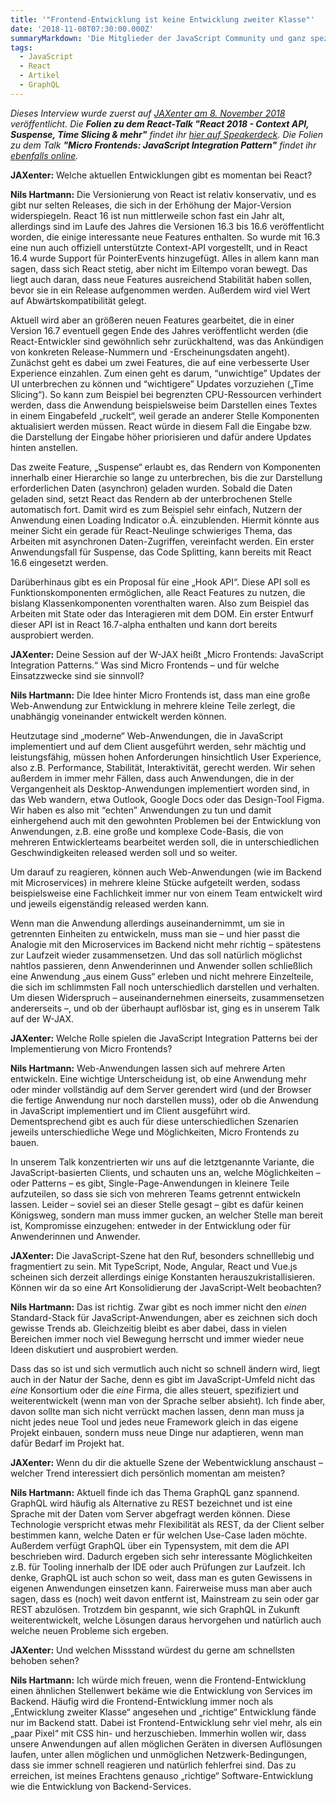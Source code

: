 ```yaml
---
title: '"Frontend-Entwicklung ist keine Entwicklung zweiter Klasse"'
date: '2018-11-08T07:30:00.000Z'
summaryMarkdown: 'Die Mitglieder der JavaScript Community und ganz speziell die Frontend-Entwickler haben oft mit unfairen Vorurteilen zu kämpfen. Nils Hartmann, Softwareentwickler und -architekt, räumt mit diesen Klischees im Interview zur W-JAX 2018 auf. Außerdem gibt er einen Einblick in die aktuellen Ereignisse rund um React und erklärt, was Micro Frontends sind.'
tags:
  - JavaScript
  - React
  - Artikel
  - GraphQL
---
```


_Dieses Interview wurde zuerst auf [JAXenter am 8. November 2018](https://jaxenter.de/frontend-entwicklung-react-graphql-interview-hartmann-77297) veröffentlicht._
_Die **Folien zu dem React-Talk "React 2018 - Context API, Suspense, Time Slicing & mehr"** findet ihr [hier auf Speakerdeck](https://speakerdeck.com/nilshartmann/react-2018-context-api-suspense-time-slicing-and-mehr). Die Folien zu dem Talk **"Micro Frontends: JavaScript Integration Pattern"** findet ihr [ebenfalls online](https://bit.ly/wjax-micro-frontends)._

**JAXenter:** Welche aktuellen Entwicklungen gibt es momentan bei React?

**Nils Hartmann:** Die Versionierung von React ist relativ konservativ, und es gibt nur selten Releases, die sich in der Erhöhung der Major-Version widerspiegeln. React 16 ist nun mittlerweile schon fast ein Jahr alt, allerdings sind im Laufe des Jahres die Versionen 16.3 bis 16.6 veröffentlicht worden, die einige interessante neue Features enthalten. So wurde mit 16.3 eine nun auch offiziell unterstützte Context-API vorgestellt, und in React 16.4 wurde Support für PointerEvents hinzugefügt. Alles in allem kann man sagen, dass sich React stetig, aber nicht im Eiltempo voran bewegt. Das liegt auch daran, dass neue Features ausreichend Stabilität haben sollen, bevor sie in ein Release aufgenommen werden. Außerdem wird viel Wert auf Abwärtskompatibilität gelegt.

Aktuell wird aber an größeren neuen Features gearbeitet, die in einer Version 16.7 eventuell gegen Ende des Jahres veröffentlicht werden (die React-Entwickler sind gewöhnlich sehr zurückhaltend, was das Ankündigen von konkreten Release-Nummern und -Erscheinungsdaten angeht). Zunächst geht es dabei um zwei Features, die auf eine verbesserte User Experience einzahlen. Zum einen geht es darum, “unwichtige” Updates der UI unterbrechen zu können und “wichtigere” Updates vorzuziehen („Time Slicing“). So kann zum Beispiel bei begrenzten CPU-Ressourcen verhindert werden, dass die Anwendung beispielsweise beim Darstellen eines Textes in einem Eingabefeld „ruckelt“, weil gerade an anderer Stelle Komponenten aktualisiert werden müssen. React würde in diesem Fall die Eingabe bzw. die Darstellung der Eingabe höher priorisieren und dafür andere Updates hinten anstellen.

Das zweite Feature, „Suspense“ erlaubt es, das Rendern von Komponenten innerhalb einer Hierarchie so lange zu unterbrechen, bis die zur Darstellung erforderlichen Daten (asynchron) geladen wurden. Sobald die Daten geladen sind, setzt React das Rendern ab der unterbrochenen Stelle automatisch fort. Damit wird es zum Beispiel sehr einfach, Nutzern der Anwendung einen Loading Indicator o.Ä. einzublenden. Hiermit könnte aus meiner Sicht ein gerade für React-Neulinge schwieriges Thema, das Arbeiten mit asynchronen Daten-Zugriffen, vereinfacht werden. Ein erster Anwendungsfall für Suspense, das Code Splitting, kann bereits mit React 16.6 eingesetzt werden.

Darüberhinaus gibt es ein Proposal für eine „Hook API“. Diese API soll es Funktionskomponenten ermöglichen, alle React Features zu nutzen, die bislang Klassenkomponenten vorenthalten waren. Also zum Beispiel das Arbeiten mit State oder das Interagieren mit dem DOM. Ein erster Entwurf dieser API ist in React 16.7-alpha enthalten und kann dort bereits ausprobiert werden.

**JAXenter:** Deine Session auf der W-JAX heißt „Micro Frontends: JavaScript Integration Patterns.“ Was sind Micro Frontends – und für welche Einsatzzwecke sind sie sinnvoll?

**Nils Hartmann:** Die Idee hinter Micro Frontends ist, dass man eine große Web-Anwendung zur Entwicklung in mehrere kleine Teile zerlegt, die unabhängig voneinander entwickelt werden können.

Heutzutage sind „moderne“ Web-Anwendungen, die in JavaScript implementiert und auf dem Client ausgeführt werden, sehr mächtig und leistungsfähig, müssen hohen Anforderungen hinsichtlich User Experience, also z.B. Performance, Stabilität, Interaktivität, gerecht werden. Wir sehen außerdem in immer mehr Fällen, dass auch Anwendungen, die in der Vergangenheit als Desktop-Anwendungen implementiert worden sind, in das Web wandern, etwa Outlook, Google Docs oder das Design-Tool Figma. Wir haben es also mit “echten” Anwendungen zu tun und damit einhergehend auch mit den gewohnten Problemen bei der Entwicklung von Anwendungen, z.B. eine große und komplexe Code-Basis, die von mehreren Entwicklerteams bearbeitet werden soll, die in unterschiedlichen Geschwindigkeiten released werden soll und so weiter.

Um darauf zu reagieren, können auch Web-Anwendungen (wie im Backend mit Microservices) in mehrere kleine Stücke aufgeteilt werden, sodass beispielsweise eine Fachlichkeit immer nur von einem Team entwickelt wird und jeweils eigenständig released werden kann.

Wenn man die Anwendung allerdings auseinandernimmt, um sie in getrennten Einheiten zu entwickeln, muss man sie – und hier passt die Analogie mit den Microservices im Backend nicht mehr richtig – spätestens zur Laufzeit wieder zusammensetzen. Und das soll natürlich möglichst nahtlos passieren, denn Anwenderinnen und Anwender sollen schließlich eine Anwendung „aus einem Guss“ erleben und nicht mehrere Einzelteile, die sich im schlimmsten Fall noch unterschiedlich darstellen und verhalten. Um diesen Widerspruch – auseinandernehmen einerseits, zusammensetzen andererseits –, und ob der überhaupt auflösbar ist, ging es in unserem Talk auf der W-JAX.

**JAXenter:** Welche Rolle spielen die JavaScript Integration Patterns bei der Implementierung von Micro Frontends?

**Nils Hartmann:** Web-Anwendungen lassen sich auf mehrere Arten entwickeln. Eine wichtige Unterscheidung ist, ob eine Anwendung mehr oder minder vollständig auf dem Server gerendert wird (und der Browser die fertige Anwendung nur noch darstellen muss), oder ob die Anwendung in JavaScript implementiert und im Client ausgeführt wird. Dementsprechend gibt es auch für diese unterschiedlichen Szenarien jeweils unterschiedliche Wege und Möglichkeiten, Micro Frontends zu bauen.

In unserem Talk konzentrierten wir uns auf die letztgenannte Variante, die JavaScript-basierten Clients, und schauten uns an, welche Möglichkeiten – oder Patterns – es gibt, Single-Page-Anwendungen in kleinere Teile aufzuteilen, so dass sie sich von mehreren Teams getrennt entwickeln lassen. Leider – soviel sei an dieser Stelle gesagt – gibt es dafür keinen Königsweg, sondern man muss immer gucken, an welcher Stelle man bereit ist, Kompromisse einzugehen: entweder in der Entwicklung oder für Anwenderinnen und Anwender.

**JAXenter:** Die JavaScript-Szene hat den Ruf, besonders schnelllebig und fragmentiert zu sein. Mit TypeScript, Node, Angular, React und Vue.js scheinen sich derzeit allerdings einige Konstanten herauszukristallisieren. Können wir da so eine Art Konsolidierung der JavaScript-Welt beobachten?

**Nils Hartmann:** Das ist richtig. Zwar gibt es noch immer nicht den _einen_ Standard-Stack für JavaScript-Anwendungen, aber es zeichnen sich doch gewisse Trends ab. Gleichzeitig bleibt es aber dabei, dass in vielen Bereichen immer noch viel Bewegung herrscht und immer wieder neue Ideen diskutiert und ausprobiert werden.

Dass das so ist und sich vermutlich auch nicht so schnell ändern wird, liegt auch in der Natur der Sache, denn es gibt im JavaScript-Umfeld nicht das _eine_ Konsortium oder die _eine_ Firma, die alles steuert, spezifiziert und weiterentwickelt (wenn man von der Sprache selber absieht). Ich finde aber, davon sollte man sich nicht verrückt machen lassen, denn man muss ja nicht jedes neue Tool und jedes neue Framework gleich in das eigene Projekt einbauen, sondern muss neue Dinge nur adaptieren, wenn man dafür Bedarf im Projekt hat.

**JAXenter:** Wenn du dir die aktuelle Szene der Webentwicklung anschaust – welcher Trend interessiert dich persönlich momentan am meisten?

**Nils Hartmann:** Aktuell finde ich das Thema GraphQL ganz spannend. GraphQL wird häufig als Alternative zu REST bezeichnet und ist eine Sprache mit der Daten vom Server abgefragt werden können. Diese Technologie verspricht etwas mehr Flexibilität als REST, da der Client selber bestimmen kann, welche Daten er für welchen Use-Case laden möchte. Außerdem verfügt GraphQL über ein Typensystem, mit dem die API beschrieben wird. Dadurch ergeben sich sehr interessante Möglichkeiten z.B. für Tooling innerhalb der IDE oder auch Prüfungen zur Laufzeit. Ich denke, GraphQL ist auch schon so weit, dass man es guten Gewissens in eigenen Anwendungen einsetzen kann. Fairerweise muss man aber auch sagen, dass es (noch) weit davon entfernt ist, Mainstream zu sein oder gar REST abzulösen. Trotzdem bin gespannt, wie sich GraphQL in Zukunft weiterentwickelt, welche Lösungen daraus hervorgehen und natürlich auch welche neuen Probleme sich ergeben.

**JAXenter:** Und welchen Missstand würdest du gerne am schnellsten behoben sehen?

**Nils Hartmann:** Ich würde mich freuen, wenn die Frontend-Entwicklung einen ähnlichen Stellenwert bekäme wie die Entwicklung von Services im Backend. Häufig wird die Frontend-Entwicklung immer noch als „Entwicklung zweiter Klasse“ angesehen und „richtige“ Entwicklung fände nur im Backend statt. Dabei ist Frontend-Entwicklung sehr viel mehr, als ein „paar Pixel“ mit CSS hin- und herzuschieben. Immerhin wollen wir, dass unsere Anwendungen auf allen möglichen Geräten in diversen Auflösungen laufen, unter allen möglichen und unmöglichen Netzwerk-Bedingungen, dass sie immer schnell reagieren und natürlich fehlerfrei sind. Das zu erreichen, ist meines Erachtens genauso „richtige“ Software-Entwicklung wie die Entwicklung von Backend-Services.
